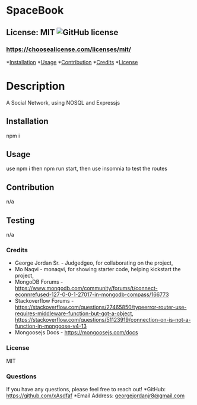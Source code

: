 # SpaceBook

## License: MIT  ![GitHub license](https://img.shields.io/github/license/Naereen/StrapDown.js.svg)
### https://choosealicense.com/licenses/mit/

*[Installation](#install)
*[Usage](#usage)
*[Contribution](#contribution)
*[Credits](#credit)
*[License](#license)

# Description
A Social Network, using NOSQL and Expressjs
## Installation
npm i
## Usage
use npm i then npm run start, then use insomnia to test the routes
## Contribution
n/a
## Testing
n/a
### Credits
- George Jordan Sr. - Judgedgeo, for collaborating on the project,  
- Mo Naqvi - monaqvi, for showing starter code, helping kickstart the project, 
- MongoDB Forums - https://www.mongodb.com/community/forums/t/connect-econnrefused-127-0-0-1-27017-in-mongodb-compass/166773 
- Stackoverflow Forums - https://stackoverflow.com/questions/27465850/typeerror-router-use-requires-middleware-function-but-got-a-object, https://stackoverflow.com/questions/51123919/connection-on-is-not-a-function-in-mongoose-v4-13
- Mongoosejs Docs - https://mongoosejs.com/docs

### License
MIT
### Questions
If you have any questions, please feel free to reach out! 
    *GitHub: https://github.com/xAsdfaf
    *Email Address: georgejordanjr8@gmail.com